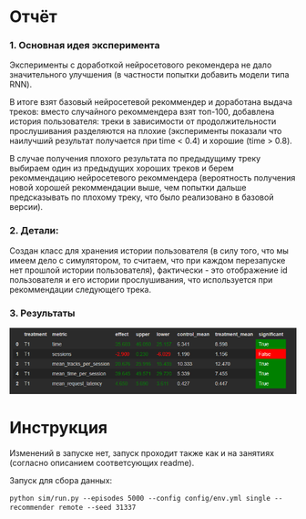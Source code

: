 # Отчёт
### 1. Основная идея эксперимента
Эксперименты с доработкой нейросетового рекомендера не дало значительного улучшения (в частности попытки добавить модели типа RNN).

В итоге взят базовый нейросетевой рекоммендер и доработана выдача треков: вместо случайного рекоммендера взят топ-100, добавлена история пользователя: треки в зависимости от продолжительности прослушивания разделяются на плохие (эксперименты показали что наилучший результат получается при time < 0.4) и хорошие (time > 0.8).

В случае получения плохого результата по предыдущиму треку выбираем один из предыдущих хороших треков и берем рекоммендацию нейросетевого рекоммендера (вероятность получения новой хорошей рекоммендации выше, чем попытки дальше предсказывать по плохому треку, что было реализовано в базовой версии).

### 2. Детали:
Создан класс для хранения истории пользователя (в силу того, что мы имеем дело с симулятором, то считаем, что при каждом перезапуске нет прошлой истории пользователя), фактически - это отображение id пользователя и его истории прослушивания, что используется при рекоммендации следующего трека.

### 3. Результаты
![result_table](result_table.png)

# Инструкция
Изменений в запуске нет, запуск проходит также как и на занятиях (согласно описанием соответсующих readme).

Запуск для сбора данных:
```
python sim/run.py --episodes 5000 --config config/env.yml single --recommender remote --seed 31337
```
